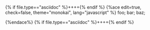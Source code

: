 {% if file.type=="asciidoc" %}++++{% endif %}
{%ace edit=true, check=false, theme="monokai", lang="javascript" %}
foo;
bar;
baz;

{%endace%}
{% if file.type=="asciidoc" %}++++{% endif %}
